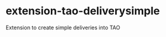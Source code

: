 extension-tao-deliverysimple
===========================

Extension to create simple deliveries into TAO
